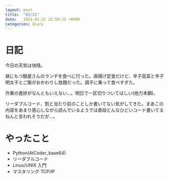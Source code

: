 ```yaml
---
layout: post
title:  "01/21"
date:   2021-01-21 22:59:25 +0900
categories: diary
---
```

# 日記

今日の天気は快晴。

昼にもつ鍋屋さんのランチを食べに行った。唐揚げ定食だけど、辛子高菜と辛子明太子とご飯がおかわりし放題だった。調子に乗って食べすぎた。

作業の進捗がなんともいえない...。明日で一区切りついてほしい(他力本願)。

リーダブルコード、割と当たり前のことしか書いてない気がしてきた。まあこの内容をあまり感心しながら読んでいるようでは普段どんなひどいコード書いてるねんと言われそうだが...。

# やったこと

- Python(AtCoder_base64)
- リーダブルコード
- Linux/UNIX 入門
- マスタリング TCP/IP